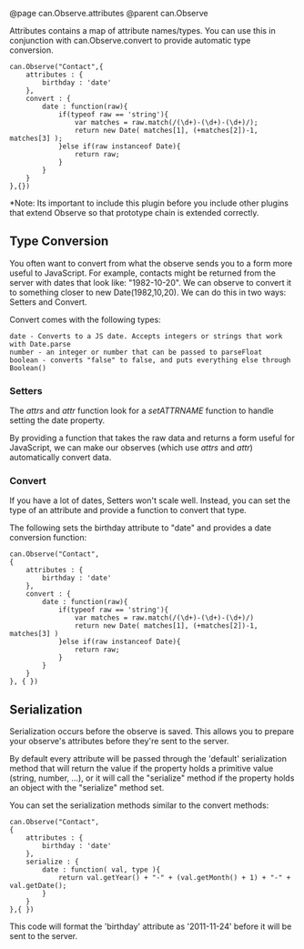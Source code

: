@page can.Observe.attributes
@parent can.Observe

Attributes contains a map of attribute names/types. You can use this in conjunction with 
can.Observe.convert to provide automatic type conversion.

	can.Observe("Contact",{
		attributes : {
			birthday : 'date'
		},
		convert : {
			date : function(raw){
				if(typeof raw == 'string'){
					var matches = raw.match(/(\d+)-(\d+)-(\d+)/);
					return new Date( matches[1], (+matches[2])-1, matches[3] );
				}else if(raw instanceof Date){
					return raw;
				}
			}
		}
	},{})
	
*Note: Its important to include this plugin before you include other plugins that 
extend Observe so that prototype chain is extended correctly.

## Type Conversion

You often want to convert from what the observe sends you to a form more useful to JavaScript. 
For example, contacts might be returned from the server with dates that look like: "1982-10-20". 
We can observe to convert it to something closer to new Date(1982,10,20). We can do this in two ways: Setters and Convert.

Convert comes with the following types:

	date - Converts to a JS date. Accepts integers or strings that work with Date.parse
	number - an integer or number that can be passed to parseFloat
	boolean - converts "false" to false, and puts everything else through Boolean()

### Setters

The _attrs_ and _attr_ function look for a _setATTRNAME_ function to handle setting the date property.

By providing a function that takes the raw data and returns a form useful for JavaScript, 
we can make our observes (which use _attrs_ and _attr_) automatically convert data.

### Convert

If you have a lot of dates, Setters won't scale well. Instead, you can set the type of an attribute 
and provide a function to convert that type.

The following sets the birthday attribute to "date" and provides a date conversion function:

	can.Observe("Contact",
	{
		attributes : { 
			birthday : 'date'
		},
		convert : {
			date : function(raw){
				if(typeof raw == 'string'){
					var matches = raw.match(/(\d+)-(\d+)-(\d+)/)
					return new Date( matches[1], (+matches[2])-1, matches[3] )
				}else if(raw instanceof Date){
					return raw;
				}
			}
		}
	}, { })

## Serialization

Serialization occurs before the observe is saved. This allows you to prepare your observe's
attributes before they're sent to the server.

By default every attribute will be passed through the 'default' serialization method 
that will return the value if the property holds a primitive value (string, number, ...), 
or it will call the "serialize" method if the property holds an object with the "serialize" method set.

You can set the serialization methods similar to the convert methods:

	can.Observe("Contact",
	{
		attributes : { 
			birthday : 'date'
		},
		serialize : {
			date : function( val, type ){
				return val.getYear() + "-" + (val.getMonth() + 1) + "-" + val.getDate(); 
			}
		}
	},{ })

This code will format the 'birthday' attribute as '2011-11-24' before it will be sent to the server.